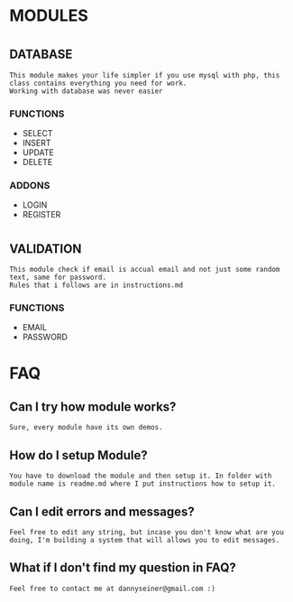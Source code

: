 # MODULES
#
## DATABASE
    This module makes your life simpler if you use mysql with php, this class contains everything you need for work.
    Working with database was never easier
### FUNCTIONS
  - SELECT
  - INSERT
  - UPDATE
  - DELETE
### ADDONS
  - LOGIN
  - REGISTER
#
## VALIDATION
    This module check if email is accual email and not just some random text, same for password.
    Rules that i follows are in instructions.md
### FUNCTIONS
  - EMAIL
  - PASSWORD
#
#
# FAQ
## Can I try how module works?
    Sure, every module have its own demos.
## How do I setup Module?
    You have to download the module and then setup it. In folder with module name is readme.md where I put instructions how to setup it.
## Can I edit errors and messages?
    Feel free to edit any string, but incase you don't know what are you doing, I'm building a system that will allows you to edit messages.
## What if I don't find my question in FAQ?
    Feel free to contact me at dannyseiner@gmail.com :)